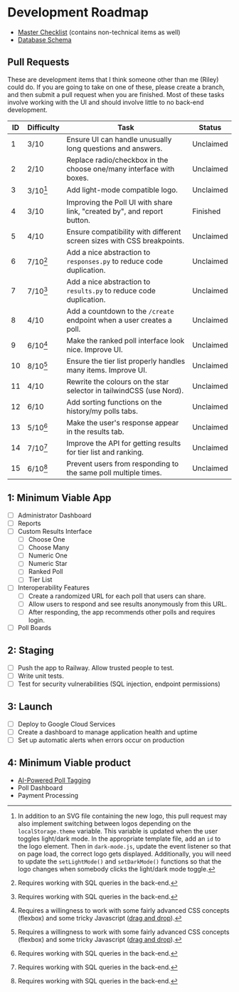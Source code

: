 # Development Roadmap

- [Master Checklist](https://docs.google.com/spreadsheets/d/1_l05MRtndCjIhHvqixORiueiIIFqz9E6iD2b9xADoRE/edit?usp=sharing) (contains non-technical items as well)
- [Database Schema](https://drive.google.com/file/d/1miwHyiKxAsvqpu6lSzgJPm7c2lLgoC4g/view?usp=drive_link)

## Pull Requests

These are development items that I think someone other than me (Riley) could do. If you are going to take on one of these, please create a branch, and then submit a pull request when you are finished. Most of these tasks involve working with the UI and should involve little to no back-end development.

| ID  | Difficulty | Task                                                                    | Status    |
| --- | ---------- | ----------------------------------------------------------------------- | --------- |
| 1   | 3/10       | Ensure UI can handle unusually long questions and answers.              | Unclaimed |
| 2   | 2/10       | Replace radio/checkbox in the choose one/many interface with boxes.     | Unclaimed |
| 3   | 3/10[^2]   | Add light-mode compatible logo.                                         | Unclaimed |
| 4   | 3/10       | Improving the Poll UI with share link, "created by", and report button. | Finished  |
| 5   | 4/10       | Ensure compatibility with different screen sizes with CSS breakpoints.  | Unclaimed |
| 6   | 7/10[^1]   | Add a nice abstraction to `responses.py` to reduce code duplication.    | Unclaimed |
| 7   | 7/10[^1]   | Add a nice abstraction to `results.py` to reduce code duplication.      | Unclaimed |
| 8   | 4/10       | Add a countdown to the `/create` endpoint when a user creates a poll.   | Unclaimed |
| 9   | 6/10[^3]   | Make the ranked poll interface look nice. Improve UI.                   | Unclaimed |
| 10  | 8/10[^3]   | Ensure the tier list properly handles many items. Improve UI.           | Unclaimed |
| 11  | 4/10       | Rewrite the colours on the star selector in tailwindCSS (use Nord).     | Unclaimed |
| 12  | 6/10       | Add sorting functions on the history/my polls tabs.                     | Unclaimed |
| 13  | 5/10[^1]   | Make the user's response appear in the results tab.                     | Unclaimed |
| 14  | 7/10[^1]   | Improve the API for getting results for tier list and ranking.          | Unclaimed |
| 15  | 6/10[^1]   | Prevent users from responding to the same poll multiple times.          | Unclaimed |

[^1]: Requires working with SQL queries in the back-end.

[^2]: In addition to an SVG file containing the new logo, this pull request may also implement switching between logos depending on the `localStorage.theme` variable. This variable is updated when the user toggles light/dark mode. In the appropriate template file, add an `id` to the logo element. Then in `dark-mode.js`, update the event listener so that on page load, the correct logo gets displayed. Additionally, you will need to update the `setLightMode()` and `setDarkMode()` functions so that the logo changes when somebody clicks the light/dark mode toggle.

[^3]: Requires a willingness to work with some fairly advanced CSS concepts (flexbox) and some tricky Javascript ([drag and drop](https://developer.mozilla.org/en-US/docs/Web/API/HTML_Drag_and_Drop_API)).

## 1: Minimum Viable App

- [ ] Administrator Dashboard
- [ ] Reports
- [ ] Custom Results Interface
  - [ ] Choose One
  - [ ] Choose Many
  - [ ] Numeric One
  - [ ] Numeric Star
  - [ ] Ranked Poll
  - [ ] Tier List
- [ ] Interoperability Features
  - [ ] Create a randomized URL for each poll that users can share.
  - [ ] Allow users to respond and see results anonymously from this URL.
  - [ ] After responding, the app recommends other polls and requires login.
- [ ] Poll Boards

## 2: Staging

- [ ] Push the app to Railway. Allow trusted people to test.
- [ ] Write unit tests.
- [ ] Test for security vulnerabilities (SQL injection, endpoint permissions)

## 3: Launch

- [ ] Deploy to Google Cloud Services
- [ ] Create a dashboard to manage application health and uptime
- [ ] Set up automatic alerts when errors occur on production

## 4: Minimum Viable product

- [AI-Powered Poll Tagging](https://docs.google.com/document/d/1knJN9BY2EJ27TZhUlEIYxNZZmU6g-eYaLxmL75ShN_U/edit?usp=drive_link)
- Poll Dashboard
- Payment Processing
